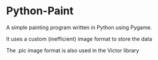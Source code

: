 # Python-Paint

A simple painting program written in Python using Pygame.

It uses a custom (inefficient) image format to store the data

The .pic image format is also used in the Victor library
